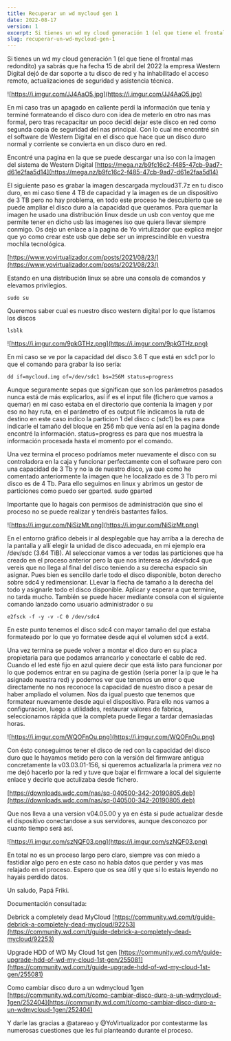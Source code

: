 ```yaml
---
title: Recuperar un wd mycloud gen 1
date: 2022-08-17
version: 1
excerpt: Si tienes un wd my cloud generación 1 (el que tiene el frontal mas redondito) ya sabrás que ha fecha 15 de abril del 2022 la empresa Western Digital dejó de dar soporte a tu disco de red y ha inhabilitado el acceso remoto, actualizaciones de seguridad y asistencia técnica.
slug: recuperar-un-wd-mycloud-gen-1
---
```

Si tienes un wd my cloud generación 1 (el que tiene el frontal mas redondito) ya sabrás que ha fecha 15 de abril del 2022 la empresa Western Digital dejó de dar soporte a tu disco de red y ha inhabilitado el acceso remoto, actualizaciones de seguridad y asistencia técnica.

![https://i.imgur.com/JJ4AaO5.jpg](https://i.imgur.com/JJ4AaO5.jpg)

En mi caso tras un apagado en caliente perdí la información que tenia y terminé formateando el disco duro con idea de meterlo en otro nas mas formal, pero tras recapacitar un poco decidí dejar este disco en red como segunda copia de seguridad del nas principal. Con lo cual me encontré sin el software de Western Digital en el disco que hace que un disco duro normal y corriente se convierta en un disco duro en red.

Encontré una pagina en la que se puede descargar una iso con la imagen del sistema de Western Digital
[https://mega.nz/b9fc16c2-f485-47cb-9ad7-d61e2faa5d14](https://mega.nz/b9fc16c2-f485-47cb-9ad7-d61e2faa5d14)

El siguiente paso es grabar la imagen descargada mycloud3T.7z en tu disco duro, en mi caso tiene 4 TB de capacidad y la imagen es de un dispositivo de 3 TB pero no hay problema, en todo este proceso he descubierto que se puede ampliar el disco duro a la capacidad que queramos. Para quemar la imagen he usado una distribución linux desde un usb con ventoy que me permite tener en dicho usb las imagenes iso que quiera llevar siempre conmigo. Os dejo un enlace a la pagina de Yo virtulizador que explica mejor que yo como crear este usb que debe ser un imprescindible en vuestra mochila tecnológica.

[https://www.yovirtualizador.com/posts/2021/08/23/](https://www.yovirtualizador.com/posts/2021/08/23/)

Estando en una distribución linux se abre una consola de comandos y elevamos privilegios.

`sudo su`

Queremos saber cual es nuestro disco western digital por lo que listamos los discos

`lsblk`


![https://i.imgur.com/9pkGTHz.png](https://i.imgur.com/9pkGTHz.png)


En mi caso se ve por la capacidad del disco 3.6 T que está en sdc1 por lo que el comando para grabar la iso sería:

`dd if=mycloud.img of=/dev/sdc1 bs=256M status=progress`

Aunque seguramente sepas que significan que son los parámetros pasados nunca está de más explicarlos, así if es el input file (fichero que vamos a quemar) en mi caso estaba en el directorio que contenia la imagen y por eso no hay ruta, en el parámetro of es output file indicamos la ruta de destino en este caso indico la particion 1 del disco c (sdc1)
bs es para indicarle el tamaño del bloque en 256 mb que venía así en la pagina donde encontré la información.
status=progress es para que nos muestra la información procesada hasta el momento por el comando.

Una vez termina el proceso podríamos meter nuevamente el disco con su controladora en la caja y funcionar perfectamente con el software pero con una capacidad de 3 Tb y no la de nuestro disco, ya que como he comentado anteriormente la imagen que he localizado es de 3 Tb pero mi disco es de 4 Tb. Para ello seguimos en linux y abrimos un gestor de particiones como puedo ser gparted.
sudo gparted

Importante que lo hagais con permisos de administración que sino el proceso no se puede realizar y tendréis bastantes fallos.

![https://i.imgur.com/NiSizMt.png](https://i.imgur.com/NiSizMt.png)


En el entorno gráfico debeis ir al desplegable que hay arriba a la derecha de la pantalla y allí elegir la unidad de disco adecuada, en mi ejemplo era /dev/sdc (3.64 TiB). Al seleccionar vamos a ver todas las particiones que ha creado en el proceso anterior pero la que nos interesa es /dev/sdc4 que vereis que no llega al final del disco teniendo a su derecha espacio sin asignar. Pues bien es sencillo darle todo el disco disponible, boton derecho sobre sdc4 y redimensionar. LLevar la flecha de tamaño a la derecha del todo y asignarle todo el disco disponible. Aplicar y esperar a que termine, no tarda mucho. También se puede hacer mediante consola con el siguiente comando lanzado como usuario administrador o su


`e2fsck -f -y -v -C 0 /dev/sdc4`


En este punto tenemos el disco sdc4 con mayor tamaño del que estaba formateado por lo que yo formatee desde aqui el volumen sdc4 a ext4.

Una vez termina se puede volver a montar el dico duro en su placa propietaria para que podamos arrancarlo y conectarle el cable de red. Cuando el led esté fijo en azul quiere decir que está listo para funcionar por lo que podemos entrar en su pagina de gestión (seria poner la ip que le ha asignado nuestra red) y podemos ver que tenemos un error o que directamente no nos reconoce la capacidad de nuestro disco a pesar de haber ampliado el volumen. Nos da igual puesto que tenemos que formatear nuevamente desde aqui el dispositivo. Para ello nos vamos a configuracion, luego a utilidades, restaurar valores de fabrica, seleccionamos rápida que la completa puede llegar a tardar demasiadas horas.

![https://i.imgur.com/WQOFnOu.png](https://i.imgur.com/WQOFnOu.png)

Con ésto conseguimos tener el disco de red con la capacidad del disco duro que le hayamos metido pero con la versión del firmware antigua concretamente la v03.03.01-156, si queremos actualizarla la primera vez no me dejó hacerlo por la red y tuve que bajar el firmware a local del siguiente enlace y decirle que actulizaba desde fichero.

[https://downloads.wdc.com/nas/sq-040500-342-20190805.deb](https://downloads.wdc.com/nas/sq-040500-342-20190805.deb)

Que nos lleva a una version v04.05.00 y ya en ésta si pude actualizar desde el dispositivo conectandose a sus servidores, aunque desconozco por cuanto tiempo será así.


![https://i.imgur.com/szNQF03.png](https://i.imgur.com/szNQF03.png)


En total no es un proceso largo pero claro, siempre vas con miedo a fastidiar algo pero en este caso no había datos que perder y vas mas relajado en el proceso. Espero que os sea útil y que si lo estais leyendo no hayais perdido datos.

Un saludo, Papá Friki.

Documentación consultada:

Debrick a completely dead MyCloud
[https://community.wd.com/t/guide-debrick-a-completely-dead-mycloud/92253](https://community.wd.com/t/guide-debrick-a-completely-dead-mycloud/92253)

Upgrade HDD of WD My Cloud 1st gen
[https://community.wd.com/t/guide-upgrade-hdd-of-wd-my-cloud-1st-gen/255081](https://community.wd.com/t/guide-upgrade-hdd-of-wd-my-cloud-1st-gen/255081)

Como cambiar disco duro a un wdmycloud 1gen
[https://community.wd.com/t/como-cambiar-disco-duro-a-un-wdmycloud-1gen/252404](https://community.wd.com/t/como-cambiar-disco-duro-a-un-wdmycloud-1gen/252404)

Y darle las gracias a @atareao y @YoVirtualizador por contestarme las numerosas cuestiones que les fui planteando durante el proceso.
